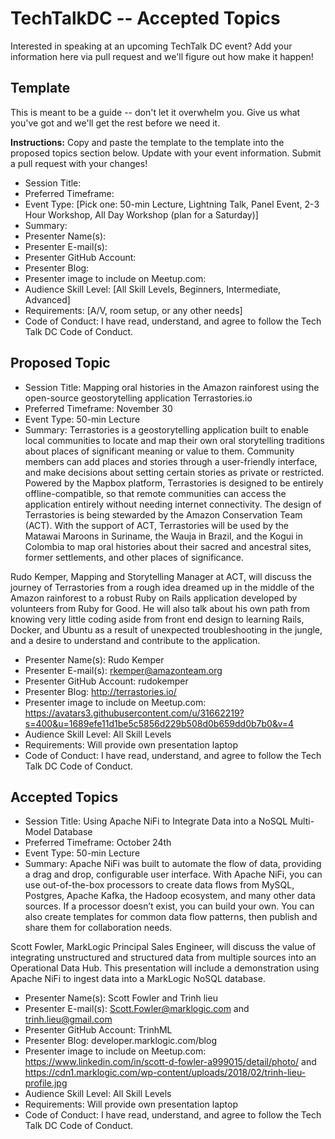 ﻿# TechTalkDC -- Accepted Topics
Interested in speaking at an upcoming TechTalk DC event? Add your information here via pull request and we'll figure out how make it happen!

## Template
This is meant to be a guide -- don't let it overwhelm you. Give us what you've got and we'll get the rest before we need it.

**Instructions:** Copy and paste the template to the template into the proposed topics section below. Update with your event information. Submit a pull request with your changes!

* Session Title:
* Preferred Timeframe:
* Event Type: [Pick one: 50-min Lecture, Lightning Talk, Panel Event, 2-3 Hour Workshop, All Day Workshop (plan for a Saturday)]
* Summary:
* Presenter Name(s):
* Presenter E-mail(s):
* Presenter GitHub Account:
* Presenter Blog:
* Presenter image to include on Meetup.com:
* Audience Skill Level: [All Skill Levels, Beginners, Intermediate, Advanced]
* Requirements: [A/V, room setup, or any other needs]
* Code of Conduct: I have read, understand, and agree to follow the Tech Talk DC Code of Conduct.

## Proposed Topic

* Session Title: Mapping oral histories in the Amazon rainforest using the open-source geostorytelling application Terrastories.io
* Preferred Timeframe: November 30
* Event Type: 50-min Lecture
* Summary: Terrastories is a geostorytelling application built to enable local communities to locate and map their own oral storytelling traditions about places of significant meaning or value to them. Community members can add places and stories through a user-friendly interface, and make decisions about setting certain stories as private or restricted. Powered by the Mapbox platform, Terrastories is designed to be entirely offline-compatible, so that remote communities can access the application entirely without needing internet connectivity. The design of Terrastories is being stewarded by the Amazon Conservation Team (ACT). With the support of ACT, Terrastories will be used by the Matawai Maroons in Suriname, the Wauja in Brazil, and the Kogui in Colombia to map oral histories about their sacred and ancestral sites, former settlements, and other places of significance.

Rudo Kemper, Mapping and Storytelling Manager at ACT, will discuss the journey of Terrastories from a rough idea dreamed up in the middle of the Amazon rainforest to a robust Ruby on Rails application developed by volunteers from Ruby for Good. He will also talk about his own path from knowing very little coding aside from front end design to learning Rails, Docker, and Ubuntu as a result of unexpected troubleshooting in the jungle, and a desire to understand and contribute to the application.

* Presenter Name(s): Rudo Kemper
* Presenter E-mail(s): rkemper@amazonteam.org
* Presenter GitHub Account: rudokemper
* Presenter Blog: http://terrastories.io/
* Presenter image to include on Meetup.com: https://avatars3.githubusercontent.com/u/31662219?s=400&u=1689efe11d1be5c5856d229b508d0b659dd0b7b0&v=4
* Audience Skill Level: All Skill Levels
* Requirements: Will provide own presentation laptop
* Code of Conduct: I have read, understand, and agree to follow the Tech Talk DC Code of Conduct.

## Accepted Topics

* Session Title: Using Apache NiFi to Integrate Data into a NoSQL Multi-Model Database
* Preferred Timeframe: October 24th
* Event Type: 50-min Lecture
* Summary: Apache NiFi was built to automate the flow of data, providing a drag and drop, configurable user interface. With Apache NiFi, you can use out-of-the-box processors to create data flows from MySQL, Postgres, Apache Kafka, the Hadoop ecosystem, and many other data sources. If a processor doesn’t exist, you can build your own. You can also create templates for common data flow patterns, then publish and share them for collaboration needs.

Scott Fowler, MarkLogic Principal Sales Engineer, will discuss the value of integrating unstructured and structured data from multiple sources into an Operational Data Hub. This presentation will include a demonstration using Apache NiFi to ingest data into a MarkLogic NoSQL database.


* Presenter Name(s): Scott Fowler and Trinh lieu
* Presenter E-mail(s): Scott.Fowler@marklogic.com and trinh.lieu@gmail.com
* Presenter GitHub Account: TrinhML
* Presenter Blog: developer.marklogic.com/blog
* Presenter image to include on Meetup.com: https://www.linkedin.com/in/scott-d-fowler-a999015/detail/photo/ and https://cdn1.marklogic.com/wp-content/uploads/2018/02/trinh-lieu-profile.jpg
* Audience Skill Level: All Skill Levels
* Requirements: Will provide own presentation laptop
* Code of Conduct: I have read, understand, and agree to follow the Tech Talk DC Code of Conduct.
